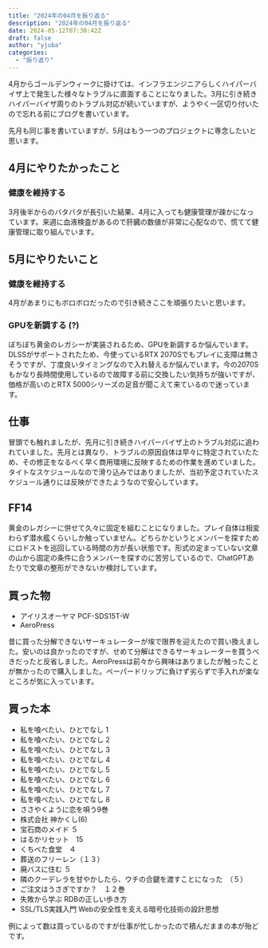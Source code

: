 ```yaml
---
title: "2024年の04月を振り返る"
description: "2024年の04月を振り返る"
date: 2024-05-12T07:30:42Z
draft: false
author: "yjuba"
categories:
  - "振り返り"
---
```


4月からゴールデンウィークに掛けては、インフラエンジニアらしくハイパーバイザ上で発生した様々なトラブルに直面することになりました。3月に引き続きハイパーバイザ周りのトラブル対応が続いていますが、ようやく一区切り付いたので忘れる前にブログを書いています。

先月も同じ事を書いていますが、5月はもう一つのプロジェクトに専念したいと思います。

## 4月にやりたかったこと

### 健康を維持する
3月後半からのバタバタが長引いた結果、4月に入っても健康管理が疎かになっています。来週に血液検査があるので肝臓の数値が非常に心配なので、慌てて健康管理に取り組んでいます。

## 5月にやりたいこと

### 健康を維持する
4月があまりにもボロボロだったので引き続きここを頑張りたいと思います。

### GPUを新調する (?)
ぼちぼち黄金のレガシーが実装されるため、GPUを新調するか悩んでいます。DLSSがサポートされたため、今使っているRTX 2070Sでもプレイに支障は無さそうですが、丁度良いタイミングなので入れ替えるか悩んでいます。今の2070Sもかなり長時間使用しているので故障する前に交換したい気持ちが強いですが、価格が高いのとRTX 5000シリーズの足音が聞こえて来ているので迷っています。

## 仕事
冒頭でも触れましたが、先月に引き続きハイパーバイザ上のトラブル対応に追われていました。先月とは異なり、トラブルの原因自体は早々に特定されていたため、その修正をなるべく早く商用環境に反映するための作業を進めていました。タイトなスケジュールなので滑り込みではありましたが、当初予定されていたスケジュール通りには反映ができたようなので安心しています。

## FF14
黄金のレガシーに併せて久々に固定を組むことになりました。プレイ自体は相変わらず潜水艦くらいしか触っていません。どちらかというとメンバーを探すためにロドストを巡回している時間の方が長い状態です。形式の定まっていない文章の山から固定の条件に合うメンバーを探すのに苦労しているので、ChatGPTあたりで文章の整形ができないか検討しています。

## 買った物
- アイリスオーヤマ PCF-SDS15T-W
- AeroPress

昔に買った分解できないサーキュレーターが埃で限界を迎えたので買い換えました。安いのは良かったのですが、せめて分解はできるサーキュレーターを買うべきだったと反省しました。AeroPressは前々から興味はありましたが触ったことが無かったので購入しました。ペーパードリップに負けず劣らずで手入れが楽なところが気に入っています。

## 買った本
- 私を喰べたい、ひとでなし 1
- 私を喰べたい、ひとでなし 2 
- 私を喰べたい、ひとでなし 3 
- 私を喰べたい、ひとでなし 4 
- 私を喰べたい、ひとでなし 5 
- 私を喰べたい、ひとでなし 6 
- 私を喰べたい、ひとでなし 7 
- 私を喰べたい、ひとでなし 8 
- ささやくように恋を唄う9巻
- 株式会社 神かくし(6)
- 宝石商のメイド ５
- はるかリセット　15
- くちべた食堂　４
- 葬送のフリーレン（１３）
- 廃バスに住む ５
- 隣のクーデレラを甘やかしたら、ウチの合鍵を渡すことになった　（５）
- ご注文はうさぎですか？　１２巻
- 失敗から学ぶ RDBの正しい歩き方
- SSL/TLS実践入門 Webの安全性を支える暗号化技術の設計思想

例によって数は買っているのですが仕事が忙しかったので積んだままの本が殆どです。
